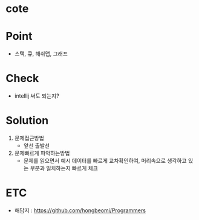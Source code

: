 # cote

# Point
- 스택, 큐, 해쉬맵, 그래프
# Check 
- intellij 써도 되는지?

# Solution
1. 문제접근방법
   - 앞선 출발선
2. 문제빠르게 파악하는방법
    - 문제를 읽으면서 예시 데이터를 빠르게 교차확인하여, 머리속으로 생각하고 있는 부분과 일치하는지 빠르게 체크

# ETC
- 해답지 : https://github.com/hongbeomi/Programmers
